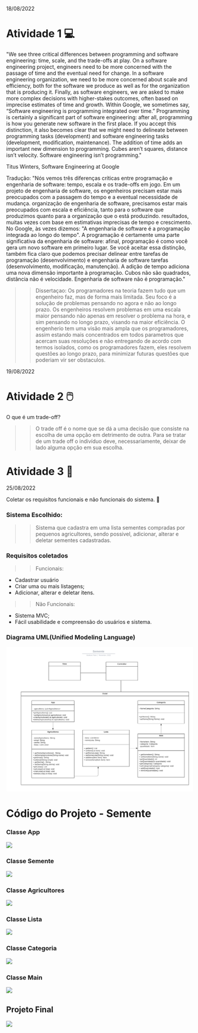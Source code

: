 18/08/2022
# Atividade 1 :computer:
"We see three critical differences between programming and software engineering: time, scale, and the trade-offs at play. On a software engineering project, engineers need to be more concerned with the passage of time and the eventual need for change. In a software engineering organization, we need to be more concerned about scale and efficiency, both for the software we produce as well as for the organization that is producing it. Finally, as software engineers, we are asked to make more complex decisions with higher-stakes outcomes, often based on imprecise estimates of time and growth. Within Google, we sometimes say, “Software engineering is programming integrated over time.” Programming is certainly a significant part of software engineering: after all, programming is how you generate new software in the first place. If you accept this distinction, it also becomes clear that we might need to delineate between programming tasks (development) and software engineering tasks (development, modification, maintenance). The addition of time adds an important new dimension to programming. Cubes aren’t squares, distance isn’t velocity. Software engineering isn’t programming."

Titus Winters, Software Engineering at Google


 Tradução: "Nós vemos três diferenças críticas entre programação e engenharia de software: tempo, escala e os trade-offs em jogo. Em um projeto de engenharia de software, os engenheiros precisam estar mais preocupados com a passagem do tempo e a eventual necessidade de mudança. organização de engenharia de software, precisamos estar mais preocupados com escala e eficiência, tanto para o software que produzimos quanto para a organização que o está produzindo. resultados, muitas vezes com base em estimativas imprecisas de tempo e crescimento. No Google, às vezes dizemos: "A engenharia de software é a programação integrada ao longo do tempo". A programação é certamente uma parte significativa da engenharia de software: afinal, programação é como você gera um novo software em primeiro lugar. Se você aceitar essa distinção, também fica claro que podemos precisar delinear entre tarefas de programação (desenvolvimento) e engenharia de software tarefas (desenvolvimento, modificação, manutenção). A adição de tempo adiciona uma nova dimensão importante à programação. Cubos não são quadrados, distância não é velocidade. Engenharia de software não é programação."


>> Dissertaçao: Os programadores na teoria fazem tudo que um engenheiro faz, mas de forma mais limitada. Seu foco é a solução de problemas pensando no agora e não ao longo prazo. Os engenheiros resolvem problemas em uma escala maior pensando não apenas em resolver o problema na hora, e sim pensando no longo prazo, visando na maior eficiência. O engenherio tem uma visão mais ampla que os programadores, assim estando mais concentrados em todos parametros que acercam suas resoluções e não entregando de acordo com termos isolados, como os programadores fazem, eles resolvem questões ao longo prazo, para minimizar futuras questões que poderiam vir ser obstaculos. 

19/08/2022

# Atividade 2 	:computer_mouse:
O que é um trade-off? 

>> O trade off é o nome que se dá a uma decisão que consiste na escolha de uma opção em detrimento de outra. Para se tratar de um trade off o indivíduo deve, necessariamente, deixar de lado alguma opção em sua escolha.


# Atividade 3 	:electric_plug:

25/08/2022

Coletar os requisitos funcionais e não funcionais do sistema. :seedling:

### Sistema Escolhido:
> > Sistema que cadastra em uma lista sementes compradas por pequenos agricultores, sendo possivel, adicionar, alterar e deletar sementes cadastradas. 

### Requisitos coletados
> > Funcionais:
- Cadastrar usuário
- Criar uma ou mais listagens;
- Adicionar, alterar e deletar itens.

> > Não Funcionais:
- Sistema MVC;
- Fácil usabilidade e compreensão do usuários e sistema.

### Diagrama UML(Unified Modeling Language)
<img src = "https://github.com/deborataira/Bertoti/blob/main/Imagens/Classe.png"/>


# Código do Projeto - Semente 
### Classe App
<img src = "https://github.com/deborataira/Bertoti/imagens/App.png " />

### Classe Semente
<img src = "https://github.com/deborataira/Bertoti/imagens/Semente.png " />

### Classe Agricultores
<img src = "https://github.com/deborataira/Bertoti/imagens/Agricultores.png " />

### Classe Lista
<img src = "https://github.com/deborataira/Bertoti/imagens/Lista.png " />

### Classe Categoria
<img src = "https://github.com/deborataira/Bertoti/imagens/Categoria.png " />

### Classe Main 
<img src = "https://github.com/deborataira/Bertoti/imagens/Main.png " />

## Projeto Final
<img src = "https://github.com/deborataira/Bertoti/imagens/Final.png " />

 

    
   





